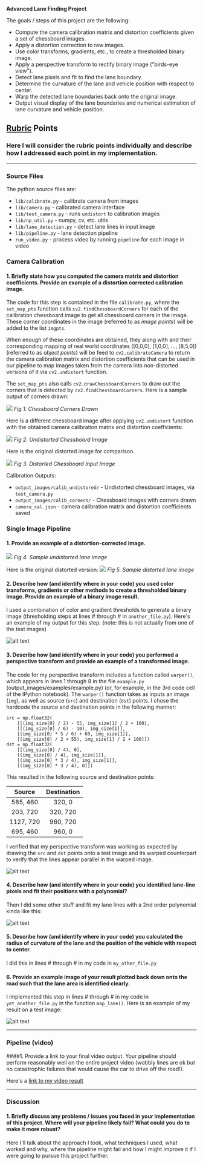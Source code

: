 **Advanced Lane Finding Project**

The goals / steps of this project are the following:

* Compute the camera calibration matrix and distortion coefficients given a set of chessboard images.
* Apply a distortion correction to raw images.
* Use color transforms, gradients, etc., to create a thresholded binary image.
* Apply a perspective transform to rectify binary image ("birds-eye view").
* Detect lane pixels and fit to find the lane boundary.
* Determine the curvature of the lane and vehicle position with respect to center.
* Warp the detected lane boundaries back onto the original image.
* Output visual display of the lane boundaries and numerical estimation of lane curvature and vehicle position.

[//]: # (Image References)

[img1]: ./output_images/calib_corners/calibration2.jpg
[img2]: ./output_images/calib_undistorted/calibration1.jpg
[img3]: ./camera_cal/calibration1.jpg
[img4]: ./output_images/test_images/test1.jpg
[img5]: ./test_images/test1.jpg
[image3]: ./examples/binary_combo_example.jpg "Binary Example"
[image4]: ./examples/warped_straight_lines.jpg "Warp Example"
[image5]: ./examples/color_fit_lines.jpg "Fit Visual"
[image6]: ./examples/example_output.jpg "Output"
[video1]: ./project_video.mp4 "Video"


## [Rubric](https://review.udacity.com/#!/rubrics/571/view) Points
### Here I will consider the rubric points individually and describe how I addressed each point in my implementation.  

---
### Source Files 
The python source files are:
- `lib/calibrate.py` - calibrate camera from images
- `lib/camera.py` - calibrated camera interface 
- `lib/test_camera.py` - runs `undistort` to calibration images
- `lib/np_util.py` - numpy, cv, etc. utils
- `lib/lane_detection.py` - detect lane lines in input image
- `lib/pipeline.py` - lane detection pipeline
- `run_video.py` - process video by running `pipeline` for each image in video


### Camera Calibration

#### 1. Briefly state how you computed the camera matrix and distortion coefficients. Provide an example of a distortion corrected calibration image.

The code for this step is contained in the file `calibrate.py`, where the `set_map_pts` function calls `cv2.findChessboardCorners` for each of the calibration chessboard image to get all chessboard corners in the image. These corner coordinates in the image (referred to as *image points*) will be added to the list `imgpts`.

When enough of these coordinates are obtained, they along with and their corresponding mapping of real world coordinates ([0,0,0], [1,0,0], ..., [8,5,0]) (referred to as *object points*) will be feed to `cv2.calibrateCamera` to return the camera calibration matrix and distortion coefficients that can be used in our pipeline to map images taken from the camera into non-distorted versions of it via `cv2.undistort` function.

The `set_map_pts` also calls `cv2.drawChessboardCorners` to draw out the corners that is detected by `cv2.findChessboardCorners`. Here is a sample output of corners drawn:

![][img1]
*Fig 1. Chessboard Corners Drawn*

Here is a different chessboard image after applying `cv2.undistort` function with the obtained camera calibration matrix and distortion coefficients: 

![][img2]
*Fig 2. Undistorted Chessboard Image*

Here is the original distorted image for comparison.

![][img3]
*Fig 3. Distorted Chessboard Input Image*

Calibration Outputs:
- `output_images/calib_undistored/` - Undistorted chessboard images, via `test_camera.py`
- `output_images/calib_corners/` - Chessboard images with corners drawn
- `camera_cal.json` - camera calibration matrix and distortion coefficients saved


### Single Image Pipeline

#### 1. Provide an example of a distortion-corrected image.

![][img4]
*Fig 4. Sample undistorted lane image*

Here is the original distorted version:
![][img5]
*Fig 5. Sample distorted lane image*


#### 2. Describe how (and identify where in your code) you used color transforms, gradients or other methods to create a thresholded binary image.  Provide an example of a binary image result.
I used a combination of color and gradient thresholds to generate a binary image (thresholding steps at lines # through # in `another_file.py`).  Here's an example of my output for this step.  (note: this is not actually from one of the test images)

![alt text][image3]

#### 3. Describe how (and identify where in your code) you performed a perspective transform and provide an example of a transformed image.

The code for my perspective transform includes a function called `warper()`, which appears in lines 1 through 8 in the file `example.py` (output_images/examples/example.py) (or, for example, in the 3rd code cell of the IPython notebook).  The `warper()` function takes as inputs an image (`img`), as well as source (`src`) and destination (`dst`) points.  I chose the hardcode the source and destination points in the following manner:

```
src = np.float32(
    [[(img_size[0] / 2) - 55, img_size[1] / 2 + 100],
    [((img_size[0] / 6) - 10), img_size[1]],
    [(img_size[0] * 5 / 6) + 60, img_size[1]],
    [(img_size[0] / 2 + 55), img_size[1] / 2 + 100]])
dst = np.float32(
    [[(img_size[0] / 4), 0],
    [(img_size[0] / 4), img_size[1]],
    [(img_size[0] * 3 / 4), img_size[1]],
    [(img_size[0] * 3 / 4), 0]])

```
This resulted in the following source and destination points:

| Source        | Destination   | 
|:-------------:|:-------------:| 
| 585, 460      | 320, 0        | 
| 203, 720      | 320, 720      |
| 1127, 720     | 960, 720      |
| 695, 460      | 960, 0        |

I verified that my perspective transform was working as expected by drawing the `src` and `dst` points onto a test image and its warped counterpart to verify that the lines appear parallel in the warped image.

![alt text][image4]

#### 4. Describe how (and identify where in your code) you identified lane-line pixels and fit their positions with a polynomial?

Then I did some other stuff and fit my lane lines with a 2nd order polynomial kinda like this:

![alt text][image5]

#### 5. Describe how (and identify where in your code) you calculated the radius of curvature of the lane and the position of the vehicle with respect to center.

I did this in lines # through # in my code in `my_other_file.py`

#### 6. Provide an example image of your result plotted back down onto the road such that the lane area is identified clearly.

I implemented this step in lines # through # in my code in `yet_another_file.py` in the function `map_lane()`.  Here is an example of my result on a test image:

![alt text][image6]

---

### Pipeline (video)

####1. Provide a link to your final video output.  Your pipeline should perform reasonably well on the entire project video (wobbly lines are ok but no catastrophic failures that would cause the car to drive off the road!).

Here's a [link to my video result](./project_video.mp4)

---

### Discussion

#### 1. Briefly discuss any problems / issues you faced in your implementation of this project.  Where will your pipeline likely fail?  What could you do to make it more robust?

Here I'll talk about the approach I took, what techniques I used, what worked and why, where the pipeline might fail and how I might improve it if I were going to pursue this project further.  

